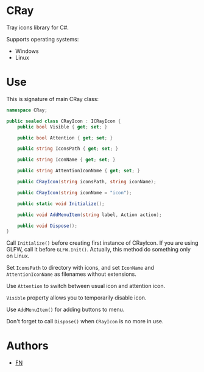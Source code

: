 # CRay
Tray icons library for C#.

Supports operating systems:
- Windows
- Linux

# Use

This is signature of main CRay class:

```cs
namespace CRay;

public sealed class CRayIcon : ICRayIcon {
    public bool Visible { get; set; }

    public bool Attention { get; set; }

    public string IconsPath { get; set; }

    public string IconName { get; set; }

    public string AttentionIconName { get; set; }

    public CRayIcon(string iconsPath, string iconName);

    public CRayIcon(string iconName = "icon");

    public static void Initialize();

    public void AddMenuItem(string label, Action action);

    public void Dispose();
}
```

Call `Initialize()` before creating first instance of CRayIcon. If you are using GLFW, call it before `GLFW.Init()`. Actually, this method do something only on Linux.

Set `IconsPath` to directory with icons, and set `IconName` and `AttentionIconName` as filenames without extensions.

Use `Attention` to switch between usual icon and attention icon.

`Visible` property allows you to temporarily disable icon.

Use `AddMenuItem()` for adding buttons to menu.

Don't forget to call `Dispose()` when `CRayIcon` is no more in use.

# Authors
- [FN](https://github.com/FireNameFN)
